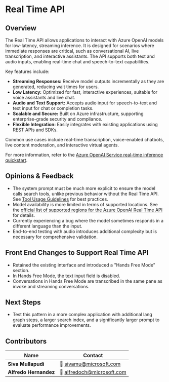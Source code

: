 # Real Time API

## Overview

The Real Time API allows applications to interact with Azure OpenAI models for low-latency, streaming inference. It is designed for scenarios where immediate responses are critical, such as conversational AI, live transcription, and interactive assistants. The API supports both text and audio inputs, enabling real-time chat and speech-to-text capabilities.

Key features include:

- **Streaming Responses:** Receive model outputs incrementally as they are generated, reducing wait times for users.
- **Low Latency:** Optimized for fast, interactive experiences, suitable for voice assistants and live chat.
- **Audio and Text Support:** Accepts audio input for speech-to-text and text input for chat or completion tasks.
- **Scalable and Secure:** Built on Azure infrastructure, supporting enterprise-grade security and compliance.
- **Flexible Integration:** Easily integrates with existing applications using REST APIs and SDKs.

Common use cases include real-time transcription, voice-enabled chatbots, live content moderation, and interactive virtual agents.

For more information, refer to the [Azure OpenAI Service real-time inference quickstart](https://learn.microsoft.com/azure/ai-services/openai/realtime-audio-quickstart).

## Opinions & Feedback

- The system prompt must be much more explicit to ensure the model calls search tools, unlike previous behavior without the Real Time API. See [Tool Usage Guidelines](../common.md#tool-usage-guidelines) for best practices.
- Model availability is more limited in terms of supported locations. See the [official list of supported regions for the Azure OpenAI Real Time API](https://learn.microsoft.com/azure/ai-services/openai/concepts/models#model-region-availability) for details.
- Currently experiencing a bug where the model sometimes responds in a different language than the input.
- End-to-end testing with audio introduces additional complexity but is necessary for comprehensive validation.

## Front End Changes to Support Real Time API

- Retained the existing interface and introduced a "Hands Free Mode" section.
- In Hands Free Mode, the text input field is disabled.
- Conversations in Hands Free Mode are transcribed in the same pane as invoke and streaming conversations.

## Next Steps

- Test this pattern in a more complex application with additional lang graph steps, a larger search index, and a significantly larger prompt to evaluate performance improvements.

## Contributors

| Name                | Contact                                  |
|---------------------|------------------------------------------|
| **Siva Mullapudi**  | 📧 [sivamu@microsoft.com](mailto:sivamu@microsoft.com)         |
| **Alfredo Hernandez** | 📧 [alfredoch@microsoft.com](mailto:alfredoch@microsoft.com) |

